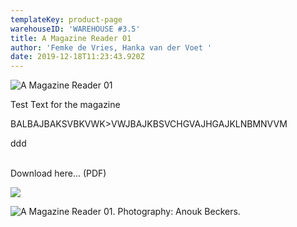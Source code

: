 ```yaml
---
templateKey: product-page
warehouseID: 'WAREHOUSE #3.5'
title: A Magazine Reader 01
author: 'Femke de Vries, Hanka van der Voet '
date: 2019-12-18T11:23:43.920Z
---
```

![A Magazine Reader 01](/img/a-magazine-reader-v-gue.jpg "A Magazine Reader 01")

Test Text for the magazine

BALBAJBAKSVBKVWK>VWJBA<N>JKBSVCHGVAJHGAJKLNBMNVVM

ddd

\
Download here... (PDF) 

![](/img/02_a-magazine-reader-01_photo_anouk-beckers.jpg)

![A Magazine Reader 01. Photography: Anouk Beckers. ](/img/01_a-magazine-reader-01_photo_anouk-beckers.jpg "A Magazine Reader 01. Photography: Anouk Beckers. ")